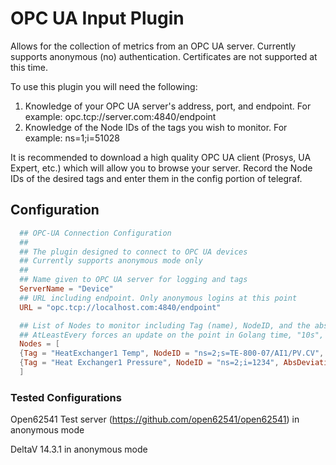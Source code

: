 # OPC UA Input Plugin

Allows for the collection of metrics from an OPC UA server. Currently supports anonymous (no) authentication. Certificates are not supported at this time.

To use this plugin you will need the following:

1. Knowledge of your OPC UA server's address, port, and endpoint. For example: opc.tcp://server.com:4840/endpoint
2. Knowledge of the Node IDs of the tags you wish to monitor. For example: ns=1;i=51028

It is recommended to download a high quality OPC UA client (Prosys, UA Expert, etc.) which will allow you to browse your server. Record the Node IDs of the desired tags and enter them in the config portion of telegraf.

## Configuration

```toml
  ## OPC-UA Connection Configuration
  ##
  ## The plugin designed to connect to OPC UA devices
  ## Currently supports anonymous mode only
  ##
  ## Name given to OPC UA server for logging and tags
  ServerName = "Device"
  ## URL including endpoint. Only anonymous logins at this point
  URL = "opc.tcp://localhost.com:4840/endpoint"

  ## List of Nodes to monitor including Tag (name), NodeID, and the absolute deviation (set to 0.0 to record all points)
  ## AtLeastEvery forces an update on the point in Golang time, "10s", "30m", "24h", etc.
  Nodes = [
  {Tag = "HeatExchanger1 Temp", NodeID = "ns=2;s=TE-800-07/AI1/PV.CV", AbsDeviation = 0.10, AtLeastEvery = "30s"},
  {Tag = "Heat Exchanger1 Pressure", NodeID = "ns=2;i=1234", AbsDeviation = 0.0, AtLeastEvery = "1h"},
  ]
```

### Tested Configurations

Open62541 Test server (https://github.com/open62541/open62541) in anonymous mode

DeltaV 14.3.1 in anonymous mode
